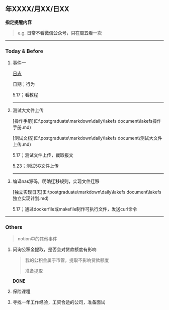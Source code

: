 ## 年XXXX/月XX/日XX

**指定提醒内容**

> e.g. **日常不看微信公众号，只在周五看一次**

---

### Today & Before

1. 事件一

   [日志]()

   日期；行为

   5.17；看教程

   ---

2. 测试大文件上传

   [操作手册](E:\postgraduate\markdown\daily\lakefs document\lakefs操作手册.md)

   [测试文档](E:\postgraduate\markdown\daily\lakefs document\测试大文件上传.md)

   5.17；测试文件上传，截取报文

   5.23；测试5G文件上传

   ---

3. 编译nas源码，明确迁移规则，实现文件迁移

   [独立实现日志](E:\postgraduate\markdown\daily\lakefs document\lakefs独立实现计划.md)

   5.17；通过dockerfile或makefile制作可执行文件，发送curl命令

---

### Others

> notion中的其他事件

1. 问询公积金提取，是否会对贷款额度有影响

   > 我的公积金属于市管，提取不影响贷款额度
   >
   > 准备提取

   **DONE**

2. 保险课程

3. 寻找一年工作经验，工资合适的公司，准备面试

